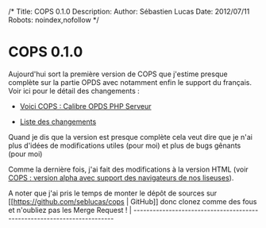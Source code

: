 /*
Title: COPS 0.1.0
Description: 
Author: Sébastien Lucas
Date: 2012/07/11
Robots: noindex,nofollow
*/
# COPS 0.1.0

Aujourd'hui sort la première version de COPS que j'estime presque complète sur la partie OPDS avec notamment enfin le support du français. Voir ici pour le détail des changements :

*	[Voici COPS : Calibre OPDS PHP Serveur](/fr/oss/calibre-opds-php-server)

*	[Liste des changements](/fr/oss/calibre-opds-php-server-changelog)

Quand je dis que la version est presque complète cela veut dire que je n'ai plus d'idées de modifications utiles (pour moi) et plus de bugs gênants (pour moi)

Comme la dernière fois, j'ai fait des modifications à la version HTML (voir [COPS : version alpha avec support des navigateurs de nos liseuses](/blog/cops-eink-1)).

A noter que j'ai pris le temps de monter le dépôt de sources sur [[https://github.com/seblucas/cops
 | GitHub]] donc clonez comme des fous et n'oubliez pas les Merge Request !
 | ------------------------------------------------------------------------




